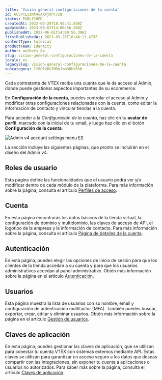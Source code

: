 ```yaml
---
title: 'Visión general configuraciones de la cuenta'
id: 6USYxLuzNt4uAkvjdPF7I8
status: PUBLISHED
createdAt: 2023-03-28T18:45:41.656Z
updatedAt: 2023-06-01T14:00:56.396Z
publishedAt: 2023-06-01T14:00:56.396Z
firstPublishedAt: 2023-03-28T18:48:11.473Z
contentType: tutorial
productTeam: Identity
author: authors_84
slug: vision-general-configuraciones-de-la-cuenta
locale: es
legacySlug: vision-general-configuraciones-de-la-cuenta
subcategory: 1Y8OlvUk7MDhJzmD6Hk6S6
---
```


Cada contratante de VTEX recibe una cuenta que le da acceso al Admin, donde puede gestionar aspectos importantes de su ecommerce.

En **Configuración de la cuenta**, puedes controlar el acceso al Admin y modificar otras configuraciones relacionadas con la cuenta, como editar la información de contacto y vincular tiendas a la cuenta.

Para acceder a la _Configuración de la cuenta_, haz clic en tu **avatar de perfil**, marcado con la inicial de tu email, y luego haz clic en el botón **Configuración de la cuenta**.  

![Admin v4 account settings menu ES](//images.ctfassets.net/alneenqid6w5/gMscIoImNJt51634ZQsRD/db9e1eb25c423a3c797521dad3658d9b/Admin_v4_account_settings_menu_ES.jpg)

La sección incluye las siguientes páginas, que pronto se incluirán en el diseño del Admin v4.

## Roles de usuario

Esta página define las funcionalidades que el usuario podrá ver y/o modificar dentro de cada módulo de la plataforma. Para más información sobre la página, consulta el artículo [Perfiles de acceso](https://help.vtex.com/es/tutorial/como-criar-perfil-de-acesso/).

## Cuenta

En esta página encontrarás los datos básicos de la tienda virtual, la configuración de dominio y multidominio, las claves de acceso de API, el logotipo de la empresa y la información de contacto. Para más información sobre la página, consulta el artículo [Página de detalles de la cuenta](https://help.vtex.com/es/tutorial/account-details-page--2vhUVOKfCaswqLguT2F9xq).

## Autenticación

En esta página, puedes elegir las opciones de inicio de sesión para que los clientes de la tienda accedan a su cuenta y para que los usuarios administrativos accedan al panel administrativo. Obtén más información sobre la página en el artículo [Autenticación](https://help.vtex.com/es/tutorial/pagina-de-autenticacao--21CkKHLKP1o41lUpGhuRUs).

## Usuarios

Esta página muestra la lista de usuarios con su nombre, email y configuración de autenticación multifactor (MFA). También puedes buscar, exportar, crear, editar y eliminar usuarios. Obtén más información sobre la página en el artículo [Gestión de usuarios](https://help.vtex.com/es/tutorial/gerenciando-usuarios/).

## Claves de aplicación

En esta página, puedes gestionar las claves de aplicación, que se utilizan para conectar tu cuenta VTEX con sistemas externos mediante API. Estas claves se utilizan para garantizar un acceso seguro a los datos que deseas compartir con las integraciones, sin exponer tu cuenta a aplicaciones o usuarios no autorizados. Para saber más sobre la página, consulta el artículo [Claves de aplicación](https://help.vtex.com/es/tutorial/chaves-de-aplicacao--2iffYzlvvz4BDMr6WGUtet).

